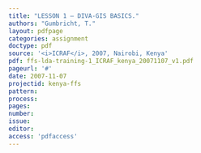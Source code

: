 ```yaml
---
title: "LESSON 1 – DIVA-GIS BASICS."
authors: "Gumbricht, T."
layout: pdfpage
categories: assignment
doctype: pdf
source: '<i>ICRAF</i>, 2007, Nairobi, Kenya'
pdf: ffs-lda-training-1_ICRAF_kenya_20071107_v1.pdf
pageurl: '#'
date: 2007-11-07
projectid: kenya-ffs
pattern:
process:
pages:
number:
issue:
editor:
access: 'pdfaccess'
---
```

